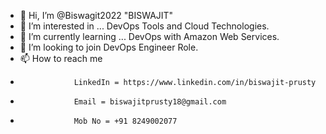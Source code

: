- 👋 Hi, I’m @Biswagit2022 "BISWAJIT"
- 👀 I’m interested in ... DevOps Tools and Cloud Technologies.
- 🌱 I’m currently learning ... DevOps with Amazon Web Services.
- 💞️ I’m looking to join DevOps Engineer Role.
- 📫 How to reach me 
-                 LinkedIn = https://www.linkedin.com/in/biswajit-prusty
-                 Email = biswajitprusty18@gmail.com
-                 Mob No = +91 8249002077

<!---
Biswagit2022/Biswagit2022 is a ✨ special ✨ repository because its `README.md` (this file) appears on your GitHub profile.
You can click the Preview link to take a look at your changes.
--->
